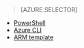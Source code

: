 > [AZURE.SELECTOR]
<!-- deleted by customization
- [Preview portal](/documentation/articles/virtual-networks-create-nsg-arm-pportal)
-->
- [PowerShell](/documentation/articles/virtual-networks-create-nsg-arm-ps)
- [Azure CLI](/documentation/articles/virtual-networks-create-nsg-arm-cli)
- [ARM template](/documentation/articles/virtual-networks-create-nsg-arm-template)
